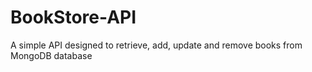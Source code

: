# BookStore-API
A simple API designed to retrieve, add, update and remove books from MongoDB database
